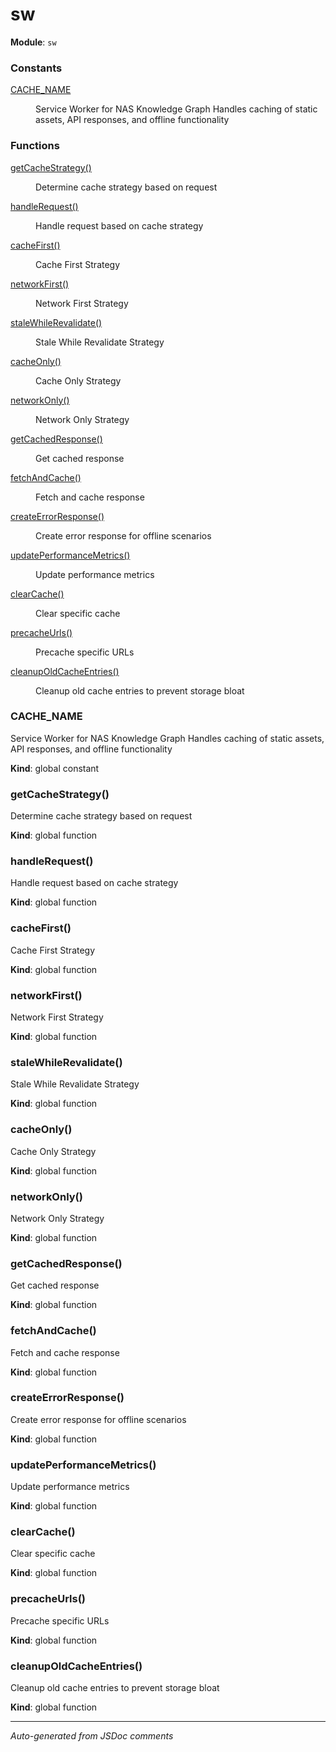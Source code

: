 # sw

**Module**: `sw`

### Constants

<dl>
<dt><a href="#CACHE_NAME">CACHE_NAME</a></dt>
<dd><p>Service Worker for NAS Knowledge Graph
Handles caching of static assets, API responses, and offline functionality</p>
</dd>
</dl>

### Functions

<dl>
<dt><a href="#getCacheStrategy">getCacheStrategy()</a></dt>
<dd><p>Determine cache strategy based on request</p>
</dd>
<dt><a href="#handleRequest">handleRequest()</a></dt>
<dd><p>Handle request based on cache strategy</p>
</dd>
<dt><a href="#cacheFirst">cacheFirst()</a></dt>
<dd><p>Cache First Strategy</p>
</dd>
<dt><a href="#networkFirst">networkFirst()</a></dt>
<dd><p>Network First Strategy</p>
</dd>
<dt><a href="#staleWhileRevalidate">staleWhileRevalidate()</a></dt>
<dd><p>Stale While Revalidate Strategy</p>
</dd>
<dt><a href="#cacheOnly">cacheOnly()</a></dt>
<dd><p>Cache Only Strategy</p>
</dd>
<dt><a href="#networkOnly">networkOnly()</a></dt>
<dd><p>Network Only Strategy</p>
</dd>
<dt><a href="#getCachedResponse">getCachedResponse()</a></dt>
<dd><p>Get cached response</p>
</dd>
<dt><a href="#fetchAndCache">fetchAndCache()</a></dt>
<dd><p>Fetch and cache response</p>
</dd>
<dt><a href="#createErrorResponse">createErrorResponse()</a></dt>
<dd><p>Create error response for offline scenarios</p>
</dd>
<dt><a href="#updatePerformanceMetrics">updatePerformanceMetrics()</a></dt>
<dd><p>Update performance metrics</p>
</dd>
<dt><a href="#clearCache">clearCache()</a></dt>
<dd><p>Clear specific cache</p>
</dd>
<dt><a href="#precacheUrls">precacheUrls()</a></dt>
<dd><p>Precache specific URLs</p>
</dd>
<dt><a href="#cleanupOldCacheEntries">cleanupOldCacheEntries()</a></dt>
<dd><p>Cleanup old cache entries to prevent storage bloat</p>
</dd>
</dl>

<a name="CACHE_NAME"></a>

### CACHE\_NAME
Service Worker for NAS Knowledge Graph
Handles caching of static assets, API responses, and offline functionality

**Kind**: global constant  
<a name="getCacheStrategy"></a>

### getCacheStrategy()
Determine cache strategy based on request

**Kind**: global function  
<a name="handleRequest"></a>

### handleRequest()
Handle request based on cache strategy

**Kind**: global function  
<a name="cacheFirst"></a>

### cacheFirst()
Cache First Strategy

**Kind**: global function  
<a name="networkFirst"></a>

### networkFirst()
Network First Strategy

**Kind**: global function  
<a name="staleWhileRevalidate"></a>

### staleWhileRevalidate()
Stale While Revalidate Strategy

**Kind**: global function  
<a name="cacheOnly"></a>

### cacheOnly()
Cache Only Strategy

**Kind**: global function  
<a name="networkOnly"></a>

### networkOnly()
Network Only Strategy

**Kind**: global function  
<a name="getCachedResponse"></a>

### getCachedResponse()
Get cached response

**Kind**: global function  
<a name="fetchAndCache"></a>

### fetchAndCache()
Fetch and cache response

**Kind**: global function  
<a name="createErrorResponse"></a>

### createErrorResponse()
Create error response for offline scenarios

**Kind**: global function  
<a name="updatePerformanceMetrics"></a>

### updatePerformanceMetrics()
Update performance metrics

**Kind**: global function  
<a name="clearCache"></a>

### clearCache()
Clear specific cache

**Kind**: global function  
<a name="precacheUrls"></a>

### precacheUrls()
Precache specific URLs

**Kind**: global function  
<a name="cleanupOldCacheEntries"></a>

### cleanupOldCacheEntries()
Cleanup old cache entries to prevent storage bloat

**Kind**: global function  


---

*Auto-generated from JSDoc comments*
